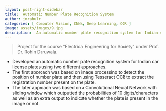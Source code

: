 ```yaml
---
layout: post-right-sidebar
title:  Automatic Number Plate Recognition System
author: imrahulr
categories: [ Computer Vision, CNNs, Deep Learning, OCR ]
image: assets/images/9.jpg  
description:  An automatic number plate recognition system for Indian car license plates using traditional image processing techniques and convolutional neural networks.
---
```


> Project for the course "Electrical Engineering for Society" under Prof. Dr. Rohin Daruwala.

- Developed an automatic number plate recognition system for Indian car license plates using two different approaches. 
- The first approach was based on image processing to detect the position of number plate and then using Tesseract OCR to extract the registration number present on the plate. 
- The later approach was based on a Convolutional Neural Network with sliding window which outputted the probabilities of 10 digits/characters as well as an extra output to indicate whether the plate is present in the image or not. 
